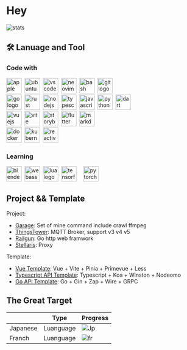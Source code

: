 # Hey
<!-- markdownlint-disable MD001 MD033 -->

![stats](https://github-readme-stats.vercel.app/api?username=gsxhnd&bg_color=30,e96443,904e95&title_color=fff&text_color=fff)

## 🛠️ Lanuage and Tool

### Code with

<div align="left">
  <img src="https://cdn.jsdelivr.net/gh/devicons/devicon/icons/apple/apple-original.svg" height="40" alt="apple logo"  />
  <img height="10" />
  <img src="https://cdn.jsdelivr.net/gh/devicons/devicon/icons/ubuntu/ubuntu-plain.svg" height="40" alt="ubuntu logo"  />
  <img height="10" />
  <img src="https://skillicons.dev/icons?i=vscode" height="40" alt="vscode logo"  />
  <img height="10" />
  <img src="https://skillicons.dev/icons?i=neovim" height="40" alt="neovim logo"  />
  <img height="10" />
  <img src="https://cdn.jsdelivr.net/gh/devicons/devicon/icons/bash/bash-original.svg" height="40" alt="bash logo"  />
  <img height="10" />
  <img src="https://skillicons.dev/icons?i=git" height="40" alt="git logo"  />
</div>

<div align="left">
  <img src="https://cdn.jsdelivr.net/gh/devicons/devicon/icons/go/go-original.svg" height="40" alt="go logo"  />
  <img height="10" />
  <img src="https://skillicons.dev/icons?i=rust" height="40" alt="rust logo"  />
  <img height="10" />
  <img src="https://skillicons.dev/icons?i=nodejs" height="40" alt="nodejs logo"  />
  <img height="10" />
  <img src="https://skillicons.dev/icons?i=ts" height="40" alt="typescript logo"  />
  <img height="10" />
  <img src="https://skillicons.dev/icons?i=js" height="40" alt="javascript logo"  />
  <img height="10" />
  <img src="https://skillicons.dev/icons?i=py" height="40" alt="python logo"  />
  <img height="10" />
  <img src="https://skillicons.dev/icons?i=dart" height="40" alt="dart logo"  />
</div>

<div align="left">
  <img src="https://skillicons.dev/icons?i=vue" height="40" alt="vuejs logo"  />
  <img height="10" />
  <img src="https://skillicons.dev/icons?i=vite" height="40" alt="vite logo"  />
  <img height="10" />
  <img src="https://cdn.jsdelivr.net/gh/devicons/devicon/icons/storybook/storybook-original.svg" height="40" alt="storybook logo"  />
  <img height="10" />
  <img src="https://skillicons.dev/icons?i=flutter" height="40" alt="flutter logo"  />
  <img height="10" />
  <img src="https://skillicons.dev/icons?i=md" height="40" alt="markdown logo"  />
</div>

<div align="left">
  <img src="https://skillicons.dev/icons?i=docker" height="40" alt="docker logo"  />
  <img height="10" />
  <img src="https://skillicons.dev/icons?i=kubernetes" height="40" alt="kubernetes logo"  />
  <img height="10" />
  <img src="https://skillicons.dev/icons?i=reactivex" height="40" alt="reactivex logo"  />
</div>

### Learning

<div align="left">
  <img src="https://skillicons.dev/icons?i=blender" height="40" alt="blender logo"  />
  <img height="10" />
  <img src="https://skillicons.dev/icons?i=wasm" height="40" alt="webassembly logo"  />
  <img height="10" />
  <img src="https://skillicons.dev/icons?i=lua" height="40" alt="lua logo"  />
  <img height="10" />
  <img src="https://skillicons.dev/icons?i=tensorflow" height="40" alt="tensorflow logo"  />
  <img width="10" />
  <img src="https://skillicons.dev/icons?i=pytorch" height="40" alt="pytorch logo"  />
</div>

## Project && Template

Project:

- [Garage](https://github.com/gsxhnd/garage): Set of mine command include crawl ffmpeg
- [ThingsTower](https://github.com/gsxhnd/ThingsTower): MQTT Broker, support v3 v4 v5
- [Railgun](https://github.com/gsxhnd/garage): Go http web framwork
- [Stellaris](https://github.com/gsxhnd/Stellaris): Proxy

Template:

- [Vue Template](https://github.com/gsxhnd/vue-template): Vue + Vite + Pinia + Primevue + Less
- [Typescript API Template](https://github.com/gsxhnd/ts-api-template): Typescript + Koa + Winston + Nodeomo
- [Go API Template](https://github.com/gsxhnd/go-api-template): Go + Gin + Zap + Wire + GRPC

## The Great Target

|    | Type  |Progress|
|  ----  | ----  | ---- |
| Japanese  | Luanguage |  ![Jp](https://progress-bar.dev/28/)|
| Franch  | Luanguage |![fr](https://progress-bar.dev/00/)|

